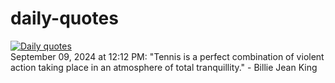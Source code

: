 # daily-quotes
[![Daily quotes](https://github.com/ceepu8/daily-quotes/actions/workflows/daily-quote.yml/badge.svg)](https://github.com/ceepu8/daily-quotes/actions/workflows/daily-quote.yml)<br/>
September 09, 2024 at 12:12 PM: "Tennis is a perfect combination of violent action taking place in an atmosphere of total tranquillity." - Billie Jean King
